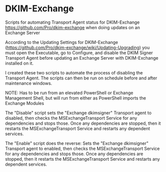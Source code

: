 # DKIM-Exchange
Scripts for automating Transport Agent status for DKIM-Exchange https://github.com/Pro/dkim-exchange when doing updates on an Exchange Server

According to the Updating Settings for DKIM-Exchange (https://github.com/Pro/dkim-exchange/wiki/Updating-Upgrading) you must open the Executable, go to Configure, and disable the DKIM Signer Transport Agent before updating an Exchange Server with DKIM-Exchange installed on it.

I created these two scripts to automate the process of disabling the Transport Agent.  The scripts can then be run on schedule before and after maintenance windows.

NOTE:  Has to be run from an elevated PowerShell or Exchange Management Shell, but will run from either as PowerShell imports the Exchange Modules

The "Disable" script sets the "Exchange dkimsigner" Transport agent to disabled, then checks the MSExchangeTransport Service for any dependencies and stops those.  Once any dependencies are stopped, then it restarts the MSExchangeTransport Service and restarts any dependent services.

The "Enable" script does the reverse:  Sets the "Exchange dkimsigner" Transport agent to enabled, then checks the MSExchangeTransport Service for any dependencies and stops those.  Once any dependencies are stopped, then it restarts the MSExchangeTransport Service and restarts any dependent services.
